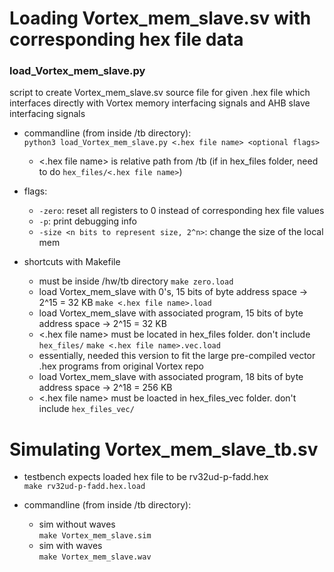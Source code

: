 # Loading Vortex_mem_slave.sv with corresponding hex file data

### load_Vortex_mem_slave.py
script to create Vortex_mem_slave.sv source file for given .hex file which interfaces directly with Vortex memory interfacing signals and AHB slave interfacing signals

- commandline (from inside /tb directory):  
``python3 load_Vortex_mem_slave.py <.hex file name> <optional flags>``  
  - <.hex file name> is relative path from /tb (if in hex_files folder, need to do ``hex_files/<.hex file name>``)

- flags:  
  - ``-zero``: reset all registers to 0 instead of corresponding hex file values
  - ``-p``: print debugging info
  - ``-size <n bits to represent size, 2^n>``: change the size of the local mem
  
- shortcuts with Makefile
  - must be inside <VORTEX ROOT>/hw/tb directory
``make zero.load``
  - load Vortex_mem_slave with 0's, 15 bits of byte address space -> 2^15 = 32 KB
``make <.hex file name>.load``
  - load Vortex_mem_slave with associated program, 15 bits of byte address space -> 2^15 = 32 KB
  - <.hex file name> must be located in hex_files folder. don't include ``hex_files/``
``make <.hex file name>.vec.load``
  - essentially, needed this version to fit the large pre-compiled vector .hex programs from original Vortex repo
  - load Vortex_mem_slave with associated program, 18 bits of byte address space -> 2^18 = 256 KB
  - <.hex file name> must be loacted in hex_files_vec folder. don't include ``hex_files_vec/``

# Simulating Vortex_mem_slave_tb.sv
- testbench expects loaded hex file to be rv32ud-p-fadd.hex  
  ``make rv32ud-p-fadd.hex.load``  

- commandline (from inside /tb directory):
  - sim without waves  
  ``make Vortex_mem_slave.sim``
  - sim with waves  
  ``make Vortex_mem_slave.wav``
